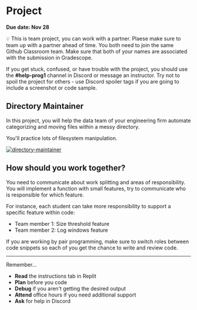 # Project

**Due date: Nov 28**

💡 This is team project, you can work with a partner. Plaese make sure to team up with a partner ahead of time. You both need to join the same Github Classroom team. Make sure that both of your names are associated with the submission in Gradescope.

If you get stuck, confused, or have trouble with the project, you should use the **#help-prog1** channel in Discord or message an instructor. Try not to spoil the project for others - use Discord spoiler tags if you are going to include a screenshot or code sample.

## Directory Maintainer

In this project, you will help the data team of your engineering firm
automate categorizing and moving files within a messy directory.

You'll practice lots of filesystem manipulation.

[![directory-maintainer](https://img.shields.io/static/v1?label=Open%20Project&message=directory%20maintainer&color=blue)](https://classroom.github.com/a/JyIqfBuo)

## How should you work together?

You need to communicate about work splitting and areas of responsibility. You will implement a function with small features, try to communicate who is responsible for which feature.

For instance, each student can take more responsibility to support a specific feature within code:

- Team member 1: Size threshold feature
- Team member 2: Log windows feature

If you are working by pair programming, make sure to switch roles between code snippets so each of you get the chance to write and review code.

---

Remember...

- **Read** the instructions tab in Replit
- **Plan** before you code
- **Debug** if you aren't getting the desired output
- **Attend** office hours if you need additional support
- **Ask** for help in Discord
